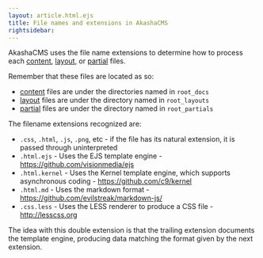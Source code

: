 ```yaml
---
layout: article.html.ejs
title: File names and extensions in AkashaCMS 
rightsidebar:
---
```


AkashaCMS uses the file name extensions to determine how to process each [content](content.html), [layout](layouts.html), or [partial](partials.html) files.

Remember that these files are located as so:

* [content](content.html) files are under the directories named in `root_docs`
* [layout](layouts.html) files are under the directory named in `root_layouts`
* [partial](partials.html) files are under the directory named in `root_partials`

The filename extensions recognized are:

* `.css`, `.html`, `.js`, `.png`, etc - if the file has its natural extension, it is passed through uninterpreted
* `.html.ejs` - Uses the EJS template engine - https://github.com/visionmedia/ejs
* `.html.kernel` - Uses the Kernel template engine, which supports asynchronous coding - https://github.com/c9/kernel
* `.html.md` - Uses the markdown format - https://github.com/evilstreak/markdown-js/
* `.css.less` - Uses the LESS renderer to produce a CSS file - http://lesscss.org

The idea with this double extension is that the trailing extension documents the template engine, producing data matching the format given by the next extension.